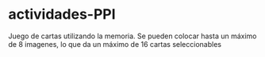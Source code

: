 # actividades-PPI
Juego de cartas utilizando la memoria.
Se pueden colocar hasta un máximo de 8 imagenes, lo que da un máximo de 16 cartas seleccionables